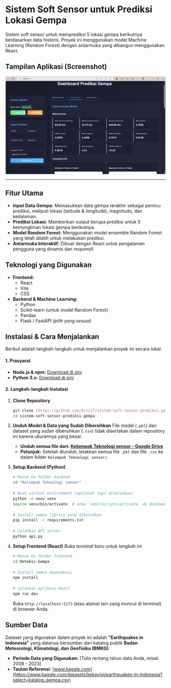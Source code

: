 # Sistem Soft Sensor untuk Prediksi Lokasi Gempa

Sistem soft sensor untuk memprediksi 5 lokasi gempa berikutnya berdasarkan data historis. Proyek ini menggunakan model Machine Learning (Random Forest) dengan antarmuka yang dibangun menggunakan React.

## Tampilan Aplikasi (Screenshot)
![Tampilan Aplikasi Prediksi Gempa](./docs/tampilan-aplikasi.png)

---

## Fitur Utama
- **Input Data Gempa:** Memasukkan data gempa terakhir sebagai pemicu prediksi, meliputi lokasi (latitude & longitude), magnitudo, dan kedalaman.
- **Prediksi Lokasi:** Memberikan output berupa prediksi untuk 5 kemungkinan lokasi gempa berikutnya.
- **Model Random Forest:** Menggunakan model ensemble Random Forest yang telah dilatih untuk melakukan prediksi.
- **Antarmuka Interaktif:** Dibuat dengan React untuk pengalaman pengguna yang dinamis dan responsif.

## Teknologi yang Digunakan
* **Frontend:**
  * React
  * Vite
  * CSS
* **Backend & Machine Learning:**
  * Python
  * Scikit-learn (untuk model Random Forest)
  * Pandas
  * Flask / FastAPI *(pilih yang sesuai)*

## Instalasi & Cara Menjalankan

Berikut adalah langkah-langkah untuk menjalankan proyek ini secara lokal.

#### 1. Prasyarat
- **Node.js & npm:** [Download di sini](https://nodejs.org/)
- **Python 3.x:** [Download di sini](https://www.python.org/)

#### 2. Langkah-langkah Instalasi
1.  **Clone Repository**
    ```bash
    git clone [https://github.com/Azvi27/sistem-soft-sensor-prediksi-gempa.git](https://github.com/Azvi27/sistem-soft-sensor-prediksi-gempa.git)
    cd sistem-soft-sensor-prediksi-gempa
    ```

2.  **Unduh Model & Data yang Sudah Dibersihkan**
    File model (`.pkl`) dan dataset yang sudah dibersihkan (`.csv`) tidak disertakan dalam repository ini karena ukurannya yang besar.
    - **Unduh semua file dari:** [**Kelompok Teknologi sensor - Google Drive**](https://drive.google.com/drive/folders/1ah416wKLAoKcDzp0Em9lorp2I6gCZHF9)
    - **Petunjuk:** Setelah diunduh, letakkan semua file `.pkl` dan file `.csv` ke dalam folder `Kelompok Teknologi sensor/`.

3.  **Setup Backend (Python)**
    ```bash
    # Masuk ke folder backend
    cd "Kelompok Teknologi sensor"

    # Buat virtual environment (opsional tapi disarankan)
    python -m venv venv
    source venv/bin/activate  # atau `venv\Scripts\activate` di Windows

    # Install semua library yang dibutuhkan
    pip install -r requirements.txt

    # Jalankan API server
    python api.py
    ```

4.  **Setup Frontend (React)**
    *Buka terminal baru untuk langkah ini*
    ```bash
    # Masuk ke folder frontend
    cd Deteksi-Gempa

    # Install semua dependensi
    npm install

    # Jalankan aplikasi React
    npm run dev
    ```
    Buka `http://localhost:5173` (atau alamat lain yang muncul di terminal) di browser Anda.

## Sumber Data
Dataset yang digunakan dalam proyek ini adalah **"Earthquakes in Indonesia"** yang datanya bersumber dari katalog publik **Badan Meteorologi, Klimatologi, dan Geofisika (BMKG)**.

- **Periode Data yang Digunakan:** [Tulis rentang tahun data Anda, misal: 2008 - 2023]
- **Tautan Referensi:** [www.kaggle.com](https://www.kaggle.com/datasets/kekavigi/earthquakes-in-indonesia?select=katalog_gempa.csv)
